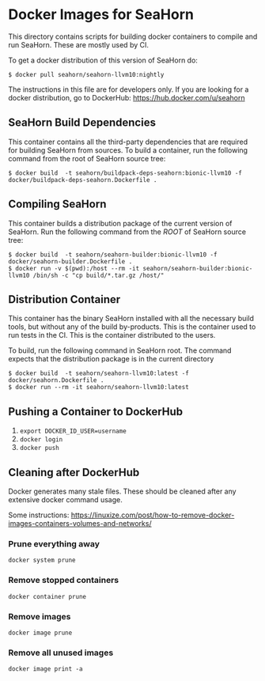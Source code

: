 # Docker Images for SeaHorn

This directory contains scripts for building docker containers to compile and
run SeaHorn. These are mostly used by CI.

To get a docker distribution of this version of SeaHorn do:

```shell
$ docker pull seahorn/seahorn-llvm10:nightly
```

The instructions in this file are for developers only. If you are looking for a
docker distribution, go to DockerHub: https://hub.docker.com/u/seahorn

## SeaHorn Build Dependencies

This container contains all the third-party dependencies that are required for
building SeaHorn from sources. To build a container, run the following command
from the root of SeaHorn source tree:

```shell
$ docker build  -t seahorn/buildpack-deps-seahorn:bionic-llvm10 -f docker/buildpack-deps-seahorn.Dockerfile .
```

## Compiling SeaHorn

This container builds a distribution package of the current version of SeaHorn.
Run the following command from the *ROOT* of SeaHorn source tree:
```shell
$ docker build  -t seahorn/seahorn-builder:bionic-llvm10 -f docker/seahorn-builder.Dockerfile .
$ docker run -v $(pwd):/host --rm -it seahorn/seahorn-builder:bionic-llvm10 /bin/sh -c "cp build/*.tar.gz /host/"
```

## Distribution Container 

This container has the binary SeaHorn installed with all the necessary build
tools, but without any of the build by-products. This is the container used to
run tests in the CI. This is the container distributed to the users.

To build, run the following command in SeaHorn root. The command expects that
the distribution package is in the current directory

```shell
$ docker build  -t seahorn/seahorn-llvm10:latest -f docker/seahorn.Dockerfile .
$ docker run --rm -it seahorn/seahorn-llvm10:latest 
```

## Pushing a Container to DockerHub 
1. `export DOCKER_ID_USER=username`
2. `docker login`
5. `docker push`

## Cleaning after DockerHub

Docker generates many stale files. These should be cleaned after any extensive
docker command usage.

Some instructions: https://linuxize.com/post/how-to-remove-docker-images-containers-volumes-and-networks/

### Prune everything away
```
docker system prune
```

### Remove stopped containers
```
docker container prune
```

### Remove images
```
docker image prune
```

### Remove all unused images
```
docker image print -a
```
